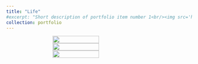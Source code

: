 ```yaml
---
title: "Life"
#excerpt: "Short description of portfolio item number 1<br/><img src='https://a20070348.github.io/Shuolin-Xiao.github.io/images/hiking.JPG'>"
collection: portfolio
---
```


<div style="display: flex; justify-content: center;">
    <img src="https://a20070348.github.io/Shuolin-Xiao.github.io/images/hiking.JPG" width="50%">
</div>

<div style="display: flex; justify-content: center;">
    <img src="https://a20070348.github.io/Shuolin-Xiao.github.io/images/collecting.JPG" width="50%">
</div>

<div style="display: flex; justify-content: center;">
    <img src="https://a20070348.github.io/Shuolin-Xiao.github.io/images/cat.JPG" width="50%">
</div>


